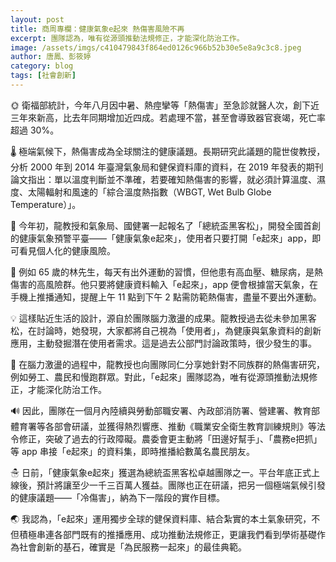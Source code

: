 ```yaml
---
layout: post
title: 商周專欄：健康氣象e起來 熱傷害風險不再
excerpt: 團隊認為，唯有從源頭推動法規修正，才能深化防治工作。
image: /assets/imgs/c410479843f864ed0126c966b52b30e5e8a9c3c8.jpeg
author: 唐鳳、彭筱婷
category: blog
tags: [社會創新]
---
```


🌞 衛福部統計，今年八月因中暑、熱痙攣等「熱傷害」至急診就醫人次，創下近三年來新高，比去年同期增加近四成。若處理不當，甚至會導致器官衰竭，死亡率超過 30%。

🌡️ 極端氣候下，熱傷害成為全球關注的健康議題。長期研究此議題的龍世俊教授，分析 2000 年到 2014 年臺灣氣象局和健保資料庫的資料，在 2019 年發表的期刊論文指出：單以溫度判斷並不準確，若要確知熱傷害的影響，就必須計算溫度、濕度、太陽輻射和風速的「綜合溫度熱指數（WBGT, Wet Bulb Globe Temperature）」。

📲 今年初，龍教授和氣象局、國健署一起報名了「總統盃黑客松」，開發全國首創的健康氣象預警平臺——「健康氣象e起來」，使用者只要打開「e起來」app，即可看見個人化的健康風險。

👴 例如 65 歲的林先生，每天有出外運動的習慣，但他患有高血壓、糖尿病，是熱傷害的高風險群。他只要將健康資料輸入「e起來」，app 便會根據當天氣象，在手機上推播通知，提醒上午 11 點到下午 2 點需防範熱傷害，盡量不要出外運動。

💡 這樣貼近生活的設計，源自於團隊腦力激盪的成果。龍教授過去從未參加黑客松，在討論時，她發現，大家都將自己視為「使用者」，為健康與氣象資料的創新應用，主動發掘潛在使用者需求。這是過去公部門討論政策時，很少發生的事。

🚸 在腦力激盪的過程中，龍教授也向團隊同仁分享她針對不同族群的熱傷害研究，例如勞工、農民和慢跑群眾。對此，「e起來」團隊認為，唯有從源頭推動法規修正，才能深化防治工作。

🔊 因此，團隊在一個月內陸續與勞動部職安署、內政部消防署、營建署、教育部體育署等各部會研議，並獲得熱烈響應、推動《職業安全衛生教育訓練規則》等法令修正，突破了過去的行政障礙。農委會更主動將「田邊好幫手」、「農務e把抓」等 app 串接「e起來」的資料集，即時推播給數萬名農民朋友。

☃ 日前，「健康氣象e起來」獲選為總統盃黑客松卓越團隊之一。平台年底正式上線後，預計將讓至少一千三百萬人獲益。團隊也正在研議，把另一個極端氣候引發的健康議題——「冷傷害」，納為下一階段的實作目標。

🌏 我認為，「e起來」運用獨步全球的健保資料庫、結合紮實的本土氣象研究，不但積極串連各部門既有的推播應用、成功推動法規修正，更讓我們看到學術基礎作為社會創新的基石，確實是「為民服務一起來」的最佳典範。
